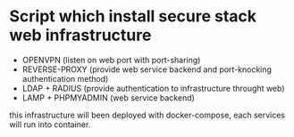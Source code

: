 # Script which install secure stack web infrastructure 

- OPENVPN (listen on web port with port-sharing)
- REVERSE-PROXY (provide web service backend and port-knocking authentication method)
- LDAP + RADIUS (provide authentication to infrastructure throught web) 
- LAMP + PHPMYADMIN (web service backend)

this infrastructure will been deployed with docker-compose, each services will run into container.


